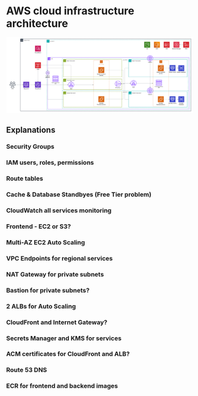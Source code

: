 # AWS cloud infrastructure architecture

![Architecture](AWS-Architecture.png)

## Explanations
### Security Groups
### IAM users, roles, permissions
### Route tables
### Cache & Database Standbyes \(Free Tier problem\)
### CloudWatch all services monitoring
### Frontend - EC2 or S3?
### Multi-AZ EC2 Auto Scaling
### VPC Endpoints for regional services
### NAT Gateway for private subnets
### Bastion for private subnets?
### 2 ALBs for Auto Scaling
### CloudFront and Internet Gateway?
### Secrets Manager and KMS for services
### ACM certificates for CloudFront and ALB?
### Route 53 DNS
### ECR for frontend and backend images
